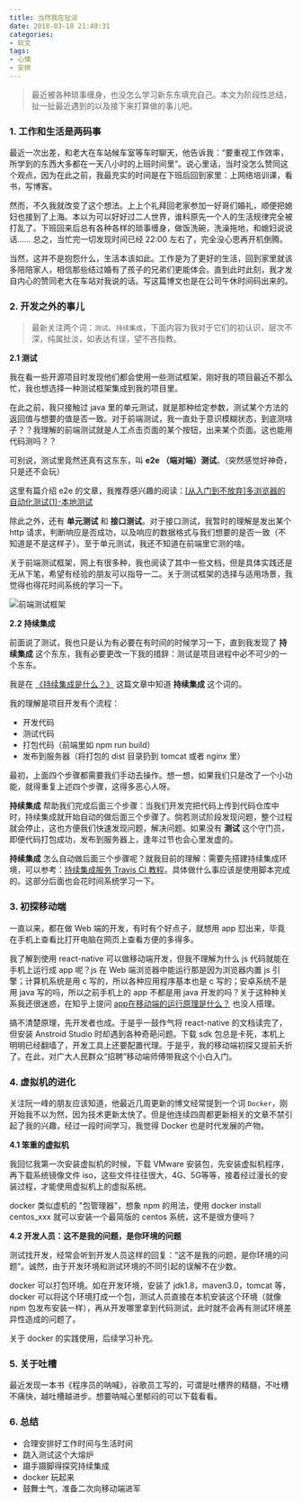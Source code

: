 ```yaml
---
title: 当然我在扯淡
date: 2018-03-18 21:40:31
categories:
- 软文
tags:
- 心情
- 安排
---
```


> 最近被各种琐事缠身，也没怎么学习新东东填充自己。本文为阶段性总结，扯一扯最近遇到的以及接下来打算做的事儿吧。

### 1. 工作和生活是两码事

最近一次出差，和老大在车站候车室等车时聊天，他告诉我：“要重视工作效率，所学到的东西大多都在一天八小时的上班时间里”。说心里话，当时没怎么赞同这个观点，因为在此之前，我最充实的时间是在下班后回到家里：上网络培训课，看书，写博客。

然而，不久我就改变了这个想法。上上个礼拜回老家参加一好哥们婚礼，顺便把媳妇也接到了上海。本以为可以好好过二人世界，谁料原先一个人的生活规律完全被打乱了。下班回来后总有各种各样的琐事缠身，做饭洗碗，洗澡拖地，和媳妇说说话...... 总之，当忙完一切发现时间已经 22:00 左右了，完全没心思再开机倒腾。

当然，这并不是抱怨什么，生活本该如此。工作是为了更好的生活，回到家里就该多陪陪家人，相信那些结过婚有了孩子的兄弟们更能体会。直到此时此刻，我才发自内心的赞同老大在车站对我说的话。写这篇博文也是在公司午休时间码出来的。

### 2. 开发之外的事儿

> 最新关注两个词：`测试`、`持续集成`，下面内容为我对于它们的初认识，层次不深，纯属扯淡，如表达有误，望不吝指教。

**2.1 测试**

我在看一些开源项目时发现他们都会使用一些测试框架，刚好我的项目最近不那么忙，我也想选择一种测试框架集成到我的项目里。

在此之前，我只接触过 java 里的单元测试，就是那种给定参数，测试某个方法的返回值与想要的值是否一致。对于前端测试，我一直处于意识模糊状态，到底测啥子？？我理解的前端测试就是人工点击页面的某个按钮，出来某个页面。这也能用代码测吗？？

可别说，测试里竟然还真有这东东，叫 **e2e （端对端）测试**。（突然感觉好神奇，只是还不会玩）

这里有篇介绍 e2e 的文章，我推荐感兴趣的阅读：[[从入门到不放弃]多浏览器的自动化测试(1)-本地测试](https://zhuanlan.zhihu.com/p/27473256)

除此之外，还有 **单元测试** 和 **接口测试**。对于接口测试，我暂时的理解是发出某个 http 请求，判断响应是否成功，以及响应的数据格式与我们想要的是否一致（不知道是不是这样子）。至于单元测试，我还不知道在前端里它测的啥。

关于前端测试框架，网上有很多种，我也阅读了其中一些文档，但是具体实践还是无从下笔，希望有经验的朋友可以指导一二。关于测试框架的选择与适用场景，我觉得也得花时间系统的学习一下。

![前端测试框架](https://upload-images.jianshu.io/upload_images/6693922-1c803824d5c870ab.png?imageMogr2/auto-orient/strip%7CimageView2/2/w/1240)

**2.2 持续集成**

前面说了测试，我也只是认为有必要在有时间的时候学习一下，直到我发现了 **持续集成** 这个东东，我有必要更改一下我的措辞：测试是项目进程中必不可少的一个东东。

我是在 [《持续集成是什么？》](http://www.ruanyifeng.com/blog/2015/09/continuous-integration.html) 这篇文章中知道  **持续集成** 这个词的。

我的理解是项目开发有个流程：

- 开发代码
- 测试代码
- 打包代码（前端里如 npm run build）
- 发布到服务器（将打包的 dist 目录扔到 tomcat 或者 nginx 里）

最初，上面四个步骤都需要我们手动去操作。想一想，如果我们只是改了一个小功能，就得重复上述四个步骤，这得多恶心人呀。

**持续集成** 帮助我们完成后面三个步骤：当我们开发完把代码上传到代码仓库中时，持续集成就开始自动的做后面三个步骤了。倘若测试阶段发现问题，整个过程就会停止，这也方便我们快速发现问题，解决问题。如果没有 **测试** 这个守门员，即便代码打包成功，发布到服务器上，逢年过节也会心里发虚的。

**持续集成** 怎么自动做后面三个步骤呢？就我目前的理解：需要先搭建持续集成环境，可以参考：[持续集成服务 Travis CI 教程](http://www.ruanyifeng.com/blog/2017/12/travis_ci_tutorial.html)。具体做什么事应该是使用脚本完成的。这部分后面也会花时间系统学习一下。

### 3. 初探移动端

一直以来，都在做 Web 端的开发，有时有个好点子，就想用 app 怼出来，毕竟在手机上查看比打开电脑在网页上查看方便的多得多。

我了解到使用 react-native 可以做移动端开发，但我不理解为什么 js 代码就能在手机上运行成 app 呢？js 在 Web 端浏览器中能运行那是因为浏览器内置 js 引擎；计算机系统是用 c 写的，所以各种应用程序基本也是 c 写的；安卓系统不是用 java 写的吗，所以之前手机上的 app 不都是用 java 开发的吗？关于这种种关系我还很迷惑，在知乎上提问 [app在移动端的运行原理是什么？](https://www.zhihu.com/question/267464093) 也没人搭理。

搞不清楚原理，先开发者也成。于是乎一鼓作气将 react-native 的文档读完了，但安装 Anstroid Studio 时却遇到各种奇葩问题。下载 sdk 包总是卡死，本机上明明已经翻墙了，开发工具上还要配置代理。于是乎，我的移动端初探又提前夭折了。在此，对广大人民群众“招聘”移动端师傅带我这个小白入门。

### 4. 虚拟机的进化

关注阮一峰的朋友应该知道，他最近几周更新的博文经常提到一个词 `Docker`，刚开始我不以为然，因为技术更新太快了。但是他连续四周都更新相关的文章不禁引起了我的兴趣，经过一段时间学习，我觉得 Docker 也是时代发展的产物。

**4.1 笨重的虚拟机**

我回忆我第一次安装虚拟机的时候，下载 VMware 安装包，先安装虚拟机程序，再下载系统镜像文件 iso，这些文件往往很大，4G、5G等等，接着经过漫长的安装过程，才能使用虚拟机上的虚拟系统。

docker 类似虚机的 "包管理器"，想象 npm 的用法，使用 docker install centos_xxx 就可以安装一个最简版的 centos 系统，这不是很方便吗？

**4.2 开发人员：这不是我的问题，是你环境的问题**

测试找开发，经常会听到开发人员这样的回复：“这不是我的问题，是你环境的问题”。诚然，由于开发环境和测试环境的不同引起的误解不在少数。

docker 可以打包环境。如在开发环境，安装了 jdk1.8，maven3.0，tomcat 等，docker 可以将这个环境打成一个包，测试人员直接在本机安装这个环境（就像 npm 包发布安装一样），再从开发哪里拿到代码测试，此时就不会再有测试环境差异性造成的问题了。

关于 docker 的实践使用，后续学习补充。

### 5. 关于吐槽

最近发现一本书《程序员的呐喊》，谷歌员工写的，可谓是吐槽界的精髓，不吐槽不痛快，越吐槽越进步。想要呐喊心里郁闷的可以下载看看。

### 6. 总结

- 合理安排好工作时间与生活时间
- 跳入测试这个大熔炉
- 蹑手蹑脚得探究持续集成
- docker 玩起来
- 鼓舞士气，准备二次向移动端进军


